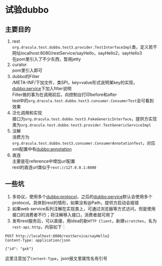 # 试验dubbo

## 主要目的
1. rest  
```org.dracula.test.dubbo.test3.provider.TestInterfaceImpl```类，定义若干网址localhost:8080/restService/sayHello，sayHello2，sayHello3  
在pom里引入了不少东西，暂用jetty
1. curator  
pom里引入即可
1. dubbo的Filter  
/META-INF/下加文件，类SPI，key=value形式说明某key的实现，<dubbo:service>下加入filter说明  
Filter做的事为在调用前后，向控制台打印before和after  
test中的```org.dracula.test.dubbo.test3.consumer.ConsumerTest```会可看到效果
1. 泛化调用和实现  
接口为```org.dracula.test.dubbo.test3.FakeGenericInterface```，提供方实现类为```org.dracula.test.dubbo.test3.provider.TestGenericServiceImpl```
1. 注解  
消费方为```org.dracula.test.dubbo.test3.consumer.ConsumerAnnotationTest```，对应xml配置中有<dubbo:annotation>
1. 直连  
主要是在reference中增加url配置  
rest的直连url类似于```rest://127.0.0.1:8080```

## 一些坑
1. 多协议，使用多个<dubbo:protocol>，之后的<dubbo:service>默认会使用多个protocol。具体到rest的情形，如果没有@Path，提供方启动会报错
1. 如果web service系列注解在实现类上，可通过浏览器等方式访问，但是使用接口的消费者不行；将注解移入接口，消费者就可用了  
1. 发布rest服务后，可以直接，用idea的新```HTTP Client```，新建```scratches```，名为```rest-api.http```，内容如下：  
```
POST http://localhost:8080/restService/sayHello2
Content-Type: application/json

{"id": "gxk"}
```
这里注意加了```Content-Type```，json报文里属性名有引号